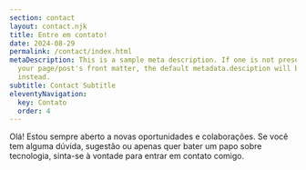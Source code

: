 ```yaml
---
section: contact
layout: contact.njk
title: Entre em contato!
date: 2024-08-29
permalink: /contact/index.html
metaDescription: This is a sample meta description. If one is not present in
  your page/post's front matter, the default metadata.desciption will be used
  instead.
subtitle: Contact Subtitle
eleventyNavigation:
  key: Contato
  order: 4
---
```


Olá! Estou sempre aberto a novas oportunidades e colaborações. 
Se você tem alguma dúvida, sugestão ou apenas quer bater um papo sobre tecnologia, 
sinta-se à vontade para entrar em contato comigo.

